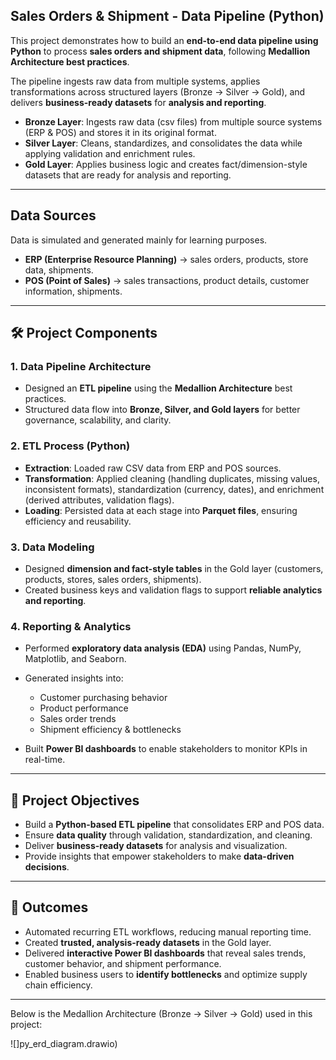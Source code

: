 **Sales Orders & Shipment - Data Pipeline (Python)**
---
This project demonstrates how to build an **end-to-end data pipeline using Python** to process **sales orders and shipment data**, following **Medallion Architecture best practices**.

The pipeline ingests raw data from multiple systems, applies transformations across structured layers (Bronze → Silver → Gold), and delivers **business-ready datasets** for **analysis and reporting**.

* **Bronze Layer**: Ingests raw data (csv files) from multiple source systems (ERP & POS) and stores it in its original format.
* **Silver Layer**: Cleans, standardizes, and consolidates the data while applying validation and enrichment rules.
* **Gold Layer**: Applies business logic and creates fact/dimension-style datasets that are ready for analysis and reporting.

---

## Data Sources
Data is simulated and generated mainly for learning purposes.
* **ERP (Enterprise Resource Planning)** → sales orders, products, store data, shipments.
* **POS (Point of Sales)** → sales transactions, product details, customer information, shipments.

---

## 🛠️ Project Components

### **1. Data Pipeline Architecture**

* Designed an **ETL pipeline** using the **Medallion Architecture** best practices.
* Structured data flow into **Bronze, Silver, and Gold layers** for better governance, scalability, and clarity.

### **2. ETL Process (Python)**

* **Extraction**: Loaded raw CSV data from ERP and POS sources.
* **Transformation**: Applied cleaning (handling duplicates, missing values, inconsistent formats), standardization (currency, dates), and enrichment (derived attributes, validation flags).
* **Loading**: Persisted data at each stage into **Parquet files**, ensuring efficiency and reusability.

### **3. Data Modeling**

* Designed **dimension and fact-style tables** in the Gold layer (customers, products, stores, sales orders, shipments).
* Created business keys and validation flags to support **reliable analytics and reporting**.

### **4. Reporting & Analytics**

* Performed **exploratory data analysis (EDA)** using Pandas, NumPy, Matplotlib, and Seaborn.
* Generated insights into:

  * Customer purchasing behavior
  * Product performance
  * Sales order trends
  * Shipment efficiency & bottlenecks
* Built **Power BI dashboards** to enable stakeholders to monitor KPIs in real-time.

---

## 🎯 Project Objectives

* Build a **Python-based ETL pipeline** that consolidates ERP and POS data.
* Ensure **data quality** through validation, standardization, and cleaning.
* Deliver **business-ready datasets** for analysis and visualization.
* Provide insights that empower stakeholders to make **data-driven decisions**.

---

## 🚀 Outcomes

* Automated recurring ETL workflows, reducing manual reporting time.
* Created **trusted, analysis-ready datasets** in the Gold layer.
* Delivered **interactive Power BI dashboards** that reveal sales trends, customer behavior, and shipment performance.
* Enabled business users to **identify bottlenecks** and optimize supply chain efficiency.
---

Below is the Medallion Architecture (Bronze → Silver → Gold) used in this project:

![]py_erd_diagram.drawio)


